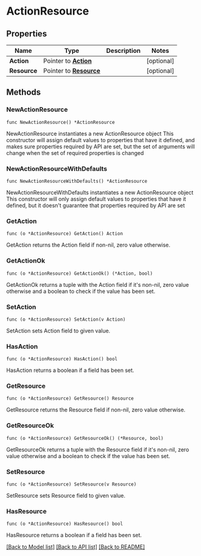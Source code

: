 # ActionResource

## Properties

Name | Type | Description | Notes
------------ | ------------- | ------------- | -------------
**Action** | Pointer to [**Action**](Action.md) |  | [optional] 
**Resource** | Pointer to [**Resource**](Resource.md) |  | [optional] 

## Methods

### NewActionResource

`func NewActionResource() *ActionResource`

NewActionResource instantiates a new ActionResource object
This constructor will assign default values to properties that have it defined,
and makes sure properties required by API are set, but the set of arguments
will change when the set of required properties is changed

### NewActionResourceWithDefaults

`func NewActionResourceWithDefaults() *ActionResource`

NewActionResourceWithDefaults instantiates a new ActionResource object
This constructor will only assign default values to properties that have it defined,
but it doesn't guarantee that properties required by API are set

### GetAction

`func (o *ActionResource) GetAction() Action`

GetAction returns the Action field if non-nil, zero value otherwise.

### GetActionOk

`func (o *ActionResource) GetActionOk() (*Action, bool)`

GetActionOk returns a tuple with the Action field if it's non-nil, zero value otherwise
and a boolean to check if the value has been set.

### SetAction

`func (o *ActionResource) SetAction(v Action)`

SetAction sets Action field to given value.

### HasAction

`func (o *ActionResource) HasAction() bool`

HasAction returns a boolean if a field has been set.

### GetResource

`func (o *ActionResource) GetResource() Resource`

GetResource returns the Resource field if non-nil, zero value otherwise.

### GetResourceOk

`func (o *ActionResource) GetResourceOk() (*Resource, bool)`

GetResourceOk returns a tuple with the Resource field if it's non-nil, zero value otherwise
and a boolean to check if the value has been set.

### SetResource

`func (o *ActionResource) SetResource(v Resource)`

SetResource sets Resource field to given value.

### HasResource

`func (o *ActionResource) HasResource() bool`

HasResource returns a boolean if a field has been set.


[[Back to Model list]](../README.md#documentation-for-models) [[Back to API list]](../README.md#documentation-for-api-endpoints) [[Back to README]](../README.md)


